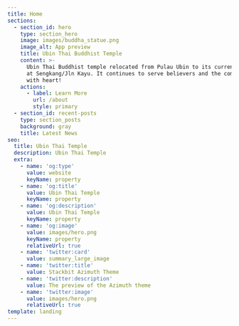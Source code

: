 ```yaml
---
title: Home
sections:
  - section_id: hero
    type: section_hero
    image: images/buddha_statue.png
    image_alt: App preview
    title: Ubin Thai Buddhist Temple
    content: >-
      Ubin Thai Buddhist temple relocated from Pulau Ubin to its current site 
      at Sengkang/Jln Kayu. It continues to serve believers and the community
      with heart!
    actions:
      - label: Learn More
        url: /about
        style: primary
  - section_id: recent-posts
    type: section_posts
    background: gray
    title: Latest News
seo:
  title: Ubin Thai Temple
  description: Ubin Thai Temple
  extra:
    - name: 'og:type'
      value: website
      keyName: property
    - name: 'og:title'
      value: Ubin Thai Temple
      keyName: property
    - name: 'og:description'
      value: Ubin Thai Temple
      keyName: property
    - name: 'og:image'
      value: images/hero.png
      keyName: property
      relativeUrl: true
    - name: 'twitter:card'
      value: summary_large_image
    - name: 'twitter:title'
      value: Stackbit Azimuth Theme
    - name: 'twitter:description'
      value: The preview of the Azimuth theme
    - name: 'twitter:image'
      value: images/hero.png
      relativeUrl: true
template: landing
---
```

